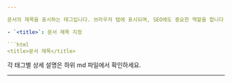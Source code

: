 ```yaml
---

문서의 제목을 표시하는 태그입니다. 브라우저 탭에 표시되며, SEO에도 중요한 역할을 합니다.

- `<title>`: 문서 제목 지정

```html
<title>문서 제목</title>
```

각 태그별 상세 설명은 하위 md 파일에서 확인하세요.

---
```

